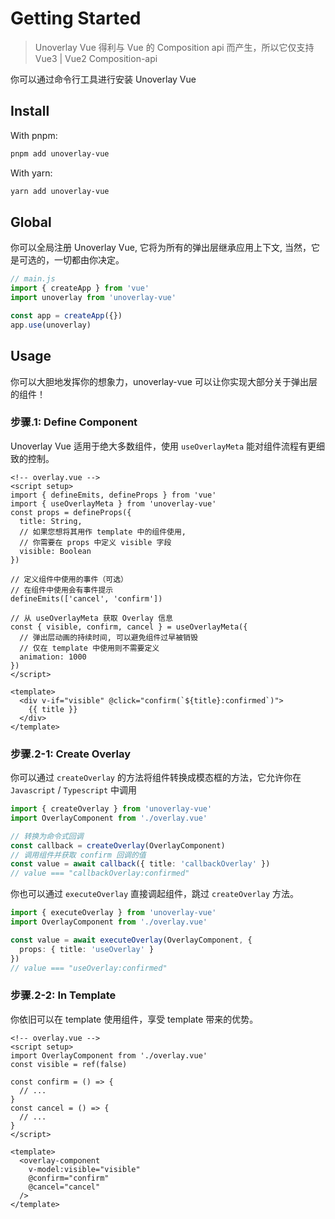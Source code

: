 # Getting Started

> Unoverlay Vue 得利与 Vue 的 Composition api 而产生，所以它仅支持 Vue3 | Vue2 Composition-api

你可以通过命令行工具进行安装 Unoverlay Vue

## Install

With pnpm: 
```sh
pnpm add unoverlay-vue
```

With yarn:
```sh
yarn add unoverlay-vue
```

## Global

你可以全局注册 Unoverlay Vue, 它将为所有的弹出层继承应用上下文, 当然，它是可选的，一切都由你决定。

```ts
// main.js
import { createApp } from 'vue'
import unoverlay from 'unoverlay-vue'

const app = createApp({})
app.use(unoverlay)
```

## Usage

你可以大胆地发挥你的想象力，unoverlay-vue 可以让你实现大部分关于弹出层的组件！

### 步骤.1: Define Component

Unoverlay Vue 适用于绝大多数组件，使用 `useOverlayMeta` 能对组件流程有更细致的控制。

```vue
<!-- overlay.vue -->
<script setup>
import { defineEmits, defineProps } from 'vue'
import { useOverlayMeta } from 'unoverlay-vue'
const props = defineProps({
  title: String,
  // 如果您想将其用作 template 中的组件使用,
  // 你需要在 props 中定义 visible 字段
  visible: Boolean
})

// 定义组件中使用的事件（可选）
// 在组件中使用会有事件提示
defineEmits(['cancel', 'confirm'])

// 从 useOverlayMeta 获取 Overlay 信息
const { visible, confirm, cancel } = useOverlayMeta({
  // 弹出层动画的持续时间, 可以避免组件过早被销毁
  // 仅在 template 中使用则不需要定义
  animation: 1000
})
</script>

<template>
  <div v-if="visible" @click="confirm(`${title}:confirmed`)">
    {{ title }}
  </div>
</template>
```

### 步骤.2-1: Create Overlay

你可以通过 `createOverlay` 的方法将组件转换成模态框的方法，它允许你在 `Javascript` / `Typescript` 中调用

```ts
import { createOverlay } from 'unoverlay-vue'
import OverlayComponent from './overlay.vue'

// 转换为命令式回调
const callback = createOverlay(OverlayComponent)
// 调用组件并获取 confirm 回调的值
const value = await callback({ title: 'callbackOverlay' })
// value === "callbackOverlay:confirmed"
```

你也可以通过 `executeOverlay` 直接调起组件，跳过 `createOverlay` 方法。

```ts
import { executeOverlay } from 'unoverlay-vue'
import OverlayComponent from './overlay.vue'

const value = await executeOverlay(OverlayComponent, {
  props: { title: 'useOverlay' }
})
// value === "useOverlay:confirmed"
```

### 步骤.2-2: In Template

你依旧可以在 template 使用组件，享受 template 带来的优势。

```vue
<!-- overlay.vue -->
<script setup>
import OverlayComponent from './overlay.vue'
const visible = ref(false)

const confirm = () => {
  // ...
}
const cancel = () => {
  // ...
}
</script>

<template>
  <overlay-component
    v-model:visible="visible"
    @confirm="confirm"
    @cancel="cancel"
  />
</template>
```